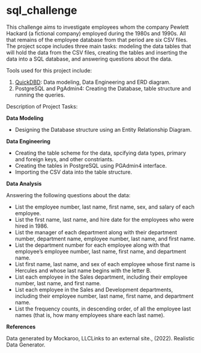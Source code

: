 # sql_challenge

This challenge aims to investigate employees whom the company Pewlett Hackard (a fictional company) employed during the 1980s and 1990s. All that remains of the employee database from that period are six CSV files. The project scope includes three main tasks: modeling the data tables that will hold the data from the CSV files, creating the tables and inserting the data into a SQL database, and answering questions about the data.

Tools used for this project include:
1. [QuickDBD](https://app.quickdatabasediagrams.com/#/): Data modeling, Data Engineering and ERD diagram.
2. PostgreSQL and PgAdmin4: Creating the Database, table structure and running the queries.

Description of Project Tasks:

**Data Modeling**
 * Designing the Database structure using an Entity Relationship Diagram.

**Data Engineering**
* Creating the table scheme for the data, spcifying data types, primary and foreign keys, and other constriants.
* Creating the tables in PostgreSQL using PGAdmin4 interface.
* Importing the CSV data into the table structure.

**Data Analysis**

Answering the following questions about the data:
* List the employee number, last name, first name, sex, and salary of each employee.
* List the first name, last name, and hire date for the employees who were hired in 1986.
* List the manager of each department along with their department number, department name, employee number, last name, and first name.
* List the department number for each employee along with that employee’s employee number, last name, first name, and department name.
* List first name, last name, and sex of each employee whose first name is Hercules and whose last name begins with the letter B.
* List each employee in the Sales department, including their employee number, last name, and first name.
* List each employee in the Sales and Development departments, including their employee number, last name, first name, and department name.
* List the frequency counts, in descending order, of all the employee last names (that is, how many employees share each last name).


**References**

Data generated by Mockaroo, LLCLinks to an external site., (2022). Realistic Data Generator.

